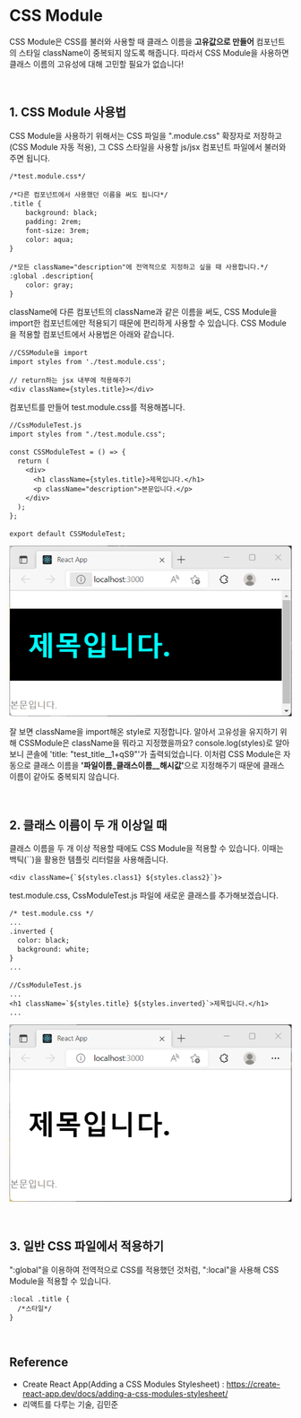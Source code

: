 # CSS Module

CSS Module은 CSS를 불러와 사용할 때 클래스 이름을 <b>고유값으로 만들어</b> 컴포넌트의 스타일 className이 중복되지 않도록 해줍니다. 따라서 CSS Module을 사용하면 클래스 이름의 고유성에 대해 고민할 필요가 없습니다!

<br>

## 1. CSS Module 사용법

CSS Module을 사용하기 위해서는 CSS 파일을 ".module.css" 확장자로 저장하고(CSS Module 자동 적용), 그 CSS 스타일을 사용할 js/jsx 컴포넌트 파일에서 불러와주면 됩니다.

```
/*test.module.css*/

/*다른 컴포넌트에서 사용했던 이름을 써도 됩니다*/
.title {
    background: black;
    padding: 2rem;
    font-size: 3rem;
    color: aqua;
}

/*모든 className="description"에 전역적으로 지정하고 싶을 때 사용합니다.*/
:global .description{
    color: gray;
}
```

className에 다른 컴포넌트의 className과 같은 이름을 써도, CSS Module을 import한 컴포넌트에만 적용되기 때문에 편리하게 사용할 수 있습니다. CSS Module을 적용할 컴포넌트에서 사용법은 아래와 같습니다.

```
//CSSModule을 import
import styles from './test.module.css';

// return하는 jsx 내부에 적용해주기
<div className={styles.title}></div>
```

컴포넌트를 만들어 test.module.css를 적용해봅니다.

```
//CssModuleTest.js
import styles from "./test.module.css";

const CSSModuleTest = () => {
  return (
    <div>
      <h1 className={styles.title}>제목입니다.</h1>
      <p className="description">본문입니다.</p>
    </div>
  );
};

export default CSSModuleTest;
```

![default](../imgs/image-CSSModule.png)

잘 보면 className을 import해온 style로 지정합니다. 알아서 고유성을 유지하기 위해 CSSModule은 className을 뭐라고 지정했을까요? console.log(styles)로 알아보니 콘솔에 'title: "test_title\_\_1+qS9"'가 출력되었습니다. 이처럼 CSS Module은 자동으로 클래스 이름을 <b>'파일이름\_클래스이름\_\_해시값'</b>으로 지정해주기 때문에 클래스 이름이 같아도 중복되지 않습니다.

<br>

## 2. 클래스 이름이 두 개 이상일 때

클래스 이름을 두 개 이상 적용할 때에도 CSS Module을 적용할 수 있습니다. 이때는 백틱(``)을 활용한 템플릿 리터럴을 사용해줍니다.

```
<div className={`${styles.class1} ${styles.class2}`}>
```

test.module.css, CssModuleTest.js 파일에 새로운 클래스를 추가해보겠습니다.

```
/* test.module.css */
...
.inverted {
  color: black;
  background: white;
}
...

//CssModuleTest.js
...
<h1 className=`${styles.title} ${styles.inverted}`>제목입니다.</h1>
...
```

![default](../imgs/image-CSSModule-inverted.png)

<br>

## 3. 일반 CSS 파일에서 적용하기

":global"을 이용하여 전역적으로 CSS를 적용했던 것처럼, ":local"을 사용해 CSS Module을 적용할 수 있습니다.

```
:local .title {
  /*스타일*/
}
```

<br>

## Reference

- Create React App(Adding a CSS Modules Stylesheet) : https://create-react-app.dev/docs/adding-a-css-modules-stylesheet/
- 리액트를 다루는 기술, 김민준
